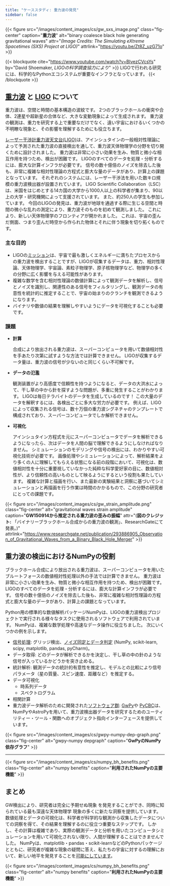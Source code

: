 ```yaml
---
title: "ケーススタディ: 重力波の発見"
sidebar: false
---
```


{{< figure src="/images/content_images/cs/gw_sxs_image.png" class="fig-center" caption="**重力波**" alt="binary coalesce black hole generating gravitational waves" attr="*(Image Credits: The Simulating eXtreme Spacetimes (SXS) Project at LIGO)*" attrlink="https://youtu.be/Zt8Z_uzG71o" >}}

{{< blockquote cite="https://www.youtube.com/watch?v=BIvezCVcsYs" by="David Shoemaker, *LIGOの科学調査協力により*" >}} LIGOで行われる研究には、科学的なPythonエコシステムが重要なインフラとなっています。
{{< /blockquote >}}

## [重力波](https://www.nationalgeographic.com/news/2017/10/what-are-gravitational-waves-ligo-astronomy-science/) と [LIGO](https://www.ligo.caltech.edu) について

重力波は、空間と時間の基本構造の波紋です。 2つのブラックホールの衝突や合体、2連星や超新星の合体など、大きな変動現象によって生成されます。 重力波の観測は、重力を研究する上で重要なだけでなく、遠い宇宙におけるいくつかの不明瞭な現象と、その影響を理解するためにも役立ちます。

[レーザー干渉計重力波天文台(LIGO)](https://www.ligo.caltech.edu)は、アインシュタインの一般相対性理論によって予測された重力波の直接検出を通して、重力波天体物理学の分野を切り開くために設計されました。 重力波は非常に小さい効果を生み、物質と微小な相互作用を持つため、検出が困難です。 LIGOのすべてのデータを処理・分析するには、膨大な計算インフラが必要です。 信号の数十億倍のノイズを除去した後も、非常に複雑な相対性理論の方程式と膨大な量のデータがあり、計算上の課題となっています。 それぞれのシステムには、レーザー干渉法を用いた数キロ規模の重力波検出器が設置されています。  LIGO Scientific Collaboration（LSC）は、米国をはじめとする14カ国の大学から1000人以上の科学者が集まり、90以上の大学・研究機関によって支援されています。 また、約250人の学生も参加しています。 今回のLIGOの発見は、重力波が地球を通過する際に生じる空間と時間の微小な乱れの測定により、重力波そのものを初めて観測しました。  これにより、新しい天体物理学のフロンティアが開かれました。 これは、宇宙の歪んだ側面、つまり歪んだ時空から作られた物体とそれに伴う現象を切り拓くものです。


### 主な目的

* LIGOの[ミッション](https://www.ligo.caltech.edu/page/what-is-ligo)は、宇宙で最も激しくエネルギーに満ちたプロセスからの重力波を検出することですが、LIGOが収集するデータは、重力、相対性理論、天体物理学、宇宙論、素粒子物理学、原子核物理学など、物理学の多くの分野に広く影響を与える可能性があります。
* 複雑な数学を含む相対性理論の数値計算によって観測データを解析し、信号とノイズを識別し、関連性のある信号をフィルタリングし、観測データの有意性を統計的に推定することで、宇宙の始まりのクランチを観測できるようになります。
* バイナリや数値の結果を理解しやすいようにデータを可視化することも必要です。



### 課題

* **計算**

    合成により放出される重力波は、スーパーコンピュータを用いて数値相対性を手あたり次第に試すような方法では計算できません。 LIGOが収集するデータ量は、重力波の信号が少ないのと同じくらい不可解です。

* **データの氾濫**

    観測装置がより高感度で信頼性を持つようになると、データの大洪水によって、干し草の中から針を探すような問題が、多重に発生することがわかります。 LIGOは毎日テラバイトのデータを生成しているのです！ この大量のデータを解釈するには、各検出ごとに多大な労力が必要です。 例えば、LIGOによって収集される信号は、数十万個の重力波シグネチャのテンプレートで構成されており、スーパーコンピュータでしか解析できません。

* **可視化**

    アインシュタイン方程式を元にスーパーコンピュータでデータを解析できるようになったら、次はデータを人間の脳で理解できるようにしなければなりません。 シミュレーションのモデリングや信号の検出には、わかりやすい可視化技術が必要です。  画像処理やシミュレーションによって、解析結果をより多くの人に理解してもらえる状態になる前の段階において、可視化は、数値相対性を十分に重要視していなかった純粋な科学愛好家の目に、数値相対性が、より信頼性の高いものとして映るようにするという役割も果たしています。 複雑な計算と描画を行い、また最新の実験結果と洞察に基づいてシミュレーションと再描画を行う作業は時間のかかるもので、この分野の研究者にとっての課題です。

{{< figure src="/images/content_images/cs/gw_strain_amplitude.png" class="fig-center" alt="gravitational waves strain amplitude" caption="**GW150914から推定される重力波の歪みの振幅**" attr="(**図のクレジット:** 「バイナリーブラックホール合成からの重力波の観測」、ResearchGateにて発表。)" attrlink="https://www.researchgate.net/publication/293886905_Observation_of_Gravitational_Waves_from_a_Binary_Black_Hole_Merger" >}}

## 重力波の検出におけるNumPyの役割

ブラックホール合成により放出される重力波は、スーパーコンピュータを用いたブルートフォースの数値相対性処理以外の手法では計算できません。 重力波は非常に小さい効果を生み、物質と微小な相互作用を持つため、検出が困難です。 LIGOのすべてのデータを処理・分析するには、膨大な計算インフラが必要です。 信号の数十億倍のノイズを除去した後も、非常に複雑な相対性理論の方程式と膨大な量のデータがあり、計算上の課題となっています。

Python用の標準的な数値解析パッケージNumPyは、LIGOの重力波検出プロジェクトで実行される様々なタスクに使用されるソフトウェアで利用されています。 NumPyは、複雑な数学処理や高速なデータ操作に役立ちました。  次にいくつかの例を示します。

* [信号処理](https://www.uv.es/virgogroup/Denoising_ROF.html): グリッジ検出、[ノイズ同定とデータ判定](https://ep2016.europython.eu/media/conference/slides/pyhton-in-gravitational-waves-research-communities.pdf) (NumPy, scikit-learn, scipy, matplotlib, pandas, pyCharm)。
* データ取得: どのデータが解析できるかを決定し、干し草の中の針のような信号が入っているかどうかを突き止める。
* 統計解析: 観測データの統計的有意性を推定し、モデルとの比較により信号パラメータ（星の質量、スピン速度、距離など）を推定する。
* データ可視化
  - 時系列データ
  - スペクトログラム
* 相関計算
* 重力波データ解析のために開発された[ソフトウェア群](https://github.com/lscsoft): [GwPy](https://gwpy.github.io/docs/stable/overview.html)や [PyCBC](https://pycbc.org)は、NumPyやAstroPyを用いて、重力波検出器データを研究するためのユーティリティー・ツール・関数へのオブジェクト指向インターフェースを提供しています。

{{< figure src="/images/content_images/cs/gwpy-numpy-dep-graph.png" class="fig-center" alt="gwpy-numpy depgraph" caption="**GwPyのNumPy依存グラフ**" >}}

----

{{< figure src="/images/content_images/cs/numpy_bh_benefits.png" class="fig-center" alt="numpy benefits" caption="**利用されたNumPyの主要機能**" >}}

## まとめ

GW検出により、研究者は完全に予期せぬ現象 を発見することができ、同時に知られている最も深遠な天体物理学 現象の多くに新たな洞察を提供しています。 数値処理とデータの可視化は、科学者が科学的な観測から収集したデータについての洞察を得て、その結果を理解するのに役立つ重要なステップです。 しかし、その計算は複雑であり、実際の観測データと分析を用いたコンピュータシミュレーションを用いて可視化されない限り、人間が理解することはできませんでした。  NumPyは、matplotlib・pandas・scikit-learnなどのPythonパッケージとともに、研究者が複雑な現象の疑問に答え、私たちの宇宙に対するの理解において、新しい地平を発見することを[可能にしています](https://www.gw-openscience.org/events/GW150914/)。

{{< figure src="/images/content_images/cs/numpy_bh_benefits.png" class="fig-center" alt="numpy benefits" caption="**利用されたNumPyの主要機能**" >}}
